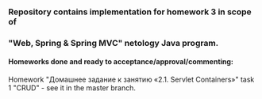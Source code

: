### Repository contains implementation for homework 3 in scope of
### "Web, Spring & Spring MVC" netology Java program.

#### Homeworks done and ready to acceptance/approval/commenting:
Homework "Домашнее задание к занятию «2.1. Servlet Containers»" task 1
"CRUD" - see it in the master branch.